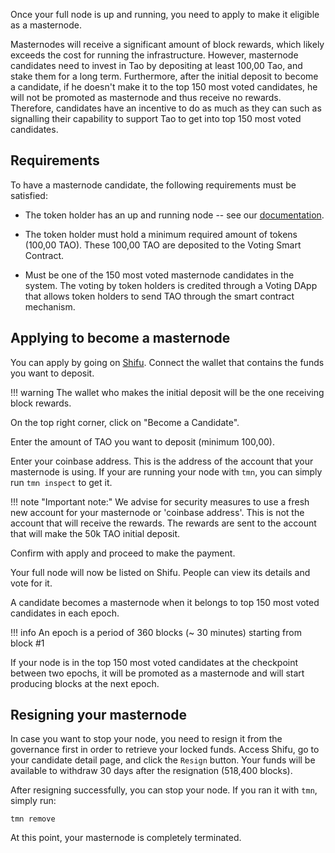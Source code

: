 Once your full node is up and running, you need to apply to make it eligible as a masternode.

Masternodes will receive a significant amount of block rewards, which likely exceeds the cost for running the infrastructure.
However, masternode candidates need to invest in Tao by depositing at least 100,00 Tao, and stake them for a long term.
Furthermore, after the initial deposit to become a candidate, if he doesn't make it to the top 150 most voted candidates, he will not be promoted as masternode and thus receive no rewards.
Therefore, candidates have an incentive to do as much as they can such as signalling their capability to support Tao to get into top 150 most voted candidates.

## Requirements
To have a masternode candidate, the following requirements must be satisfied:

- The token holder has an up and running node -- see our [documentation](https://docs.tao.network/masternode/tmn/).

- The token holder must hold a minimum required amount of tokens (100,00 TAO).
These 100,00 TAO are deposited to the Voting Smart Contract.

- Must be one of the 150 most voted masternode candidates in the system.
The voting by token holders is credited through a Voting DApp that allows token holders to send TAO through the smart contract mechanism.

## Applying to become a masternode
You can apply by going on [Shifu](https://shifu.tao.network).
Connect the wallet that contains the funds you want to deposit.

!!! warning
    The wallet who makes the initial deposit will be the one receiving block rewards.

On the top right corner, click on "Become a Candidate".

Enter the amount of TAO you want to deposit (minimum 100,00).

Enter your coinbase address. This is the address of the account that your masternode is using.
If your are running your node with `tmn`, you can simply run `tmn inspect` to get it.

!!! note "Important note:"
	We advise for security measures to use a fresh new account for your masternode or 'coinbase address'.
	This is not the account that will receive the rewards.
	The rewards are sent to the account that will make the 50k TAO initial deposit.

Confirm with apply and proceed to make the payment.

Your full node will now be listed on Shifu.
People can view its details and vote for it.

A candidate becomes a masternode when it belongs to top 150 most voted candidates in each epoch.

!!! info
    An epoch is a period of 360 blocks (~ 30 minutes) starting from block #1

If your node is in the top 150 most voted candidates at the checkpoint between two epochs, it will be promoted as a masternode and will start producing blocks at the next epoch.

## Resigning your masternode
In case you want to stop your node, you need to resign it from the governance first in order to retrieve your locked funds.
Access Shifu, go to your candidate detail page, and click the `Resign` button.
Your funds will be available to withdraw 30 days after the resignation (518,400 blocks).

After resigning successfully, you can stop your node. If you ran it with `tmn`, simply run:
```
tmn remove
```

At this point, your masternode is completely terminated.
